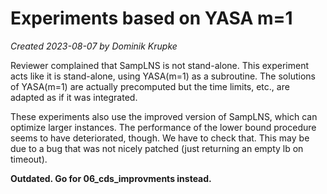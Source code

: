 # Experiments based on YASA m=1

*Created 2023-08-07 by Dominik Krupke*

Reviewer complained that SampLNS is not stand-alone.
This experiment acts like it is stand-alone, using YASA(m=1) as a subroutine.
The solutions of YASA(m=1) are actually precomputed but the time limits, etc., are adapted as if it was integrated.

These experiments also use the improved version of SampLNS, which can optimize larger instances.
The performance of the lower bound procedure seems to have deteriorated, though.
We have to check that. This may be due to a bug that was not nicely patched (just returning an empty lb on timeout).

**Outdated. Go for 06_cds_improvments instead.**